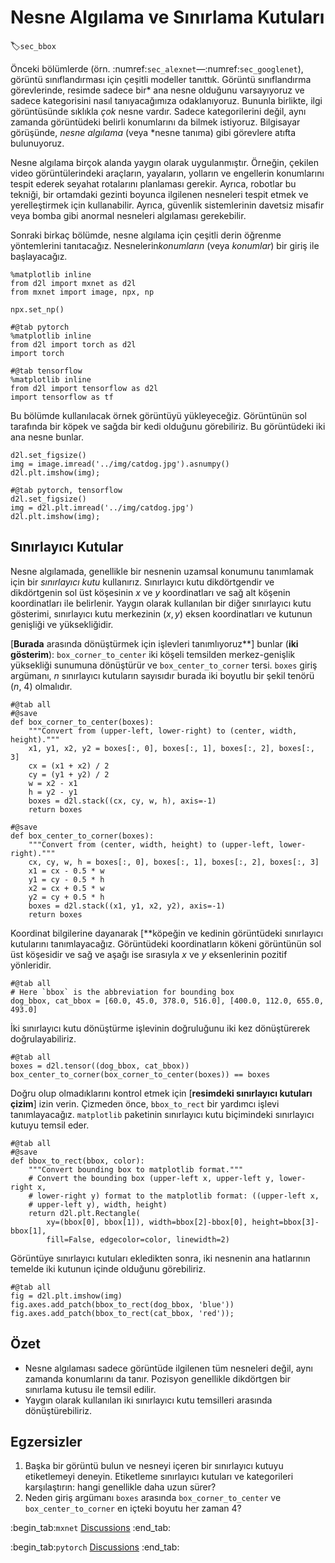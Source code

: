 # Nesne Algılama ve Sınırlama Kutuları
:label:`sec_bbox`

Önceki bölümlerde (örn. :numref:`sec_alexnet`—:numref:`sec_googlenet`), görüntü sınıflandırması için çeşitli modeller tanıttık. Görüntü sınıflandırma görevlerinde, resimde sadece bir* ana nesne olduğunu varsayıyoruz ve sadece kategorisini nasıl tanıyacağımıza odaklanıyoruz. Bununla birlikte, ilgi görüntüsünde sıklıkla *çok* nesne vardır. Sadece kategorilerini değil, aynı zamanda görüntüdeki belirli konumlarını da bilmek istiyoruz. Bilgisayar görüşünde, *nesne algılama* (veya *nesne tanıma) gibi görevlere atıfta bulunuyoruz. 

Nesne algılama birçok alanda yaygın olarak uygulanmıştır. Örneğin, çekilen video görüntülerindeki araçların, yayaların, yolların ve engellerin konumlarını tespit ederek seyahat rotalarını planlaması gerekir. Ayrıca, robotlar bu tekniği, bir ortamdaki gezinti boyunca ilgilenen nesneleri tespit etmek ve yerelleştirmek için kullanabilir. Ayrıca, güvenlik sistemlerinin davetsiz misafir veya bomba gibi anormal nesneleri algılaması gerekebilir. 

Sonraki birkaç bölümde, nesne algılama için çeşitli derin öğrenme yöntemlerini tanıtacağız. Nesnelerin*konumların* (veya *konumlar*) bir giriş ile başlayacağız.

```{.python .input}
%matplotlib inline
from d2l import mxnet as d2l
from mxnet import image, npx, np

npx.set_np()
```

```{.python .input}
#@tab pytorch
%matplotlib inline
from d2l import torch as d2l
import torch
```

```{.python .input}
#@tab tensorflow
%matplotlib inline
from d2l import tensorflow as d2l
import tensorflow as tf
```

Bu bölümde kullanılacak örnek görüntüyü yükleyeceğiz. Görüntünün sol tarafında bir köpek ve sağda bir kedi olduğunu görebiliriz. Bu görüntüdeki iki ana nesne bunlar.

```{.python .input}
d2l.set_figsize()
img = image.imread('../img/catdog.jpg').asnumpy()
d2l.plt.imshow(img);
```

```{.python .input}
#@tab pytorch, tensorflow
d2l.set_figsize()
img = d2l.plt.imread('../img/catdog.jpg')
d2l.plt.imshow(img);
```

## Sınırlayıcı Kutular

Nesne algılamada, genellikle bir nesnenin uzamsal konumunu tanımlamak için bir *sınırlayıcı kutu* kullanırız. Sınırlayıcı kutu dikdörtgendir ve dikdörtgenin sol üst köşesinin $x$ ve $y$ koordinatları ve sağ alt köşenin koordinatları ile belirlenir. Yaygın olarak kullanılan bir diğer sınırlayıcı kutu gösterimi, sınırlayıcı kutu merkezinin $(x, y)$ eksen koordinatları ve kutunun genişliği ve yüksekliğidir. 

[**Burada** arasında dönüştürmek için işlevleri tanımlıyoruz**] bunlar (**iki gösterim**): `box_corner_to_center` iki köşeli temsilden merkez-genişlik yüksekliği sunumuna dönüştürür ve `box_center_to_corner` tersi. `boxes` giriş argümanı, $n$ sınırlayıcı kutuların sayısıdır burada iki boyutlu bir şekil tenörü ($n$, 4) olmalıdır.

```{.python .input}
#@tab all
#@save
def box_corner_to_center(boxes):
    """Convert from (upper-left, lower-right) to (center, width, height)."""
    x1, y1, x2, y2 = boxes[:, 0], boxes[:, 1], boxes[:, 2], boxes[:, 3]
    cx = (x1 + x2) / 2
    cy = (y1 + y2) / 2
    w = x2 - x1
    h = y2 - y1
    boxes = d2l.stack((cx, cy, w, h), axis=-1)
    return boxes

#@save
def box_center_to_corner(boxes):
    """Convert from (center, width, height) to (upper-left, lower-right)."""
    cx, cy, w, h = boxes[:, 0], boxes[:, 1], boxes[:, 2], boxes[:, 3]
    x1 = cx - 0.5 * w
    y1 = cy - 0.5 * h
    x2 = cx + 0.5 * w
    y2 = cy + 0.5 * h
    boxes = d2l.stack((x1, y1, x2, y2), axis=-1)
    return boxes
```

Koordinat bilgilerine dayanarak [**köpeğin ve kedinin görüntüdeki sınırlayıcı kutularını tanımlayacağız. Görüntüdeki koordinatların kökeni görüntünün sol üst köşesidir ve sağ ve aşağı ise sırasıyla $x$ ve $y$ eksenlerinin pozitif yönleridir.

```{.python .input}
#@tab all
# Here `bbox` is the abbreviation for bounding box
dog_bbox, cat_bbox = [60.0, 45.0, 378.0, 516.0], [400.0, 112.0, 655.0, 493.0]
```

İki sınırlayıcı kutu dönüştürme işlevinin doğruluğunu iki kez dönüştürerek doğrulayabiliriz.

```{.python .input}
#@tab all
boxes = d2l.tensor((dog_bbox, cat_bbox))
box_center_to_corner(box_corner_to_center(boxes)) == boxes
```

Doğru olup olmadıklarını kontrol etmek için [**resimdeki sınırlayıcı kutuları çizim**] izin verin. Çizmeden önce, `bbox_to_rect` bir yardımcı işlevi tanımlayacağız. `matplotlib` paketinin sınırlayıcı kutu biçimindeki sınırlayıcı kutuyu temsil eder.

```{.python .input}
#@tab all
#@save
def bbox_to_rect(bbox, color):
    """Convert bounding box to matplotlib format."""
    # Convert the bounding box (upper-left x, upper-left y, lower-right x,
    # lower-right y) format to the matplotlib format: ((upper-left x,
    # upper-left y), width, height)
    return d2l.plt.Rectangle(
        xy=(bbox[0], bbox[1]), width=bbox[2]-bbox[0], height=bbox[3]-bbox[1],
        fill=False, edgecolor=color, linewidth=2)
```

Görüntüye sınırlayıcı kutuları ekledikten sonra, iki nesnenin ana hatlarının temelde iki kutunun içinde olduğunu görebiliriz.

```{.python .input}
#@tab all
fig = d2l.plt.imshow(img)
fig.axes.add_patch(bbox_to_rect(dog_bbox, 'blue'))
fig.axes.add_patch(bbox_to_rect(cat_bbox, 'red'));
```

## Özet

* Nesne algılaması sadece görüntüde ilgilenen tüm nesneleri değil, aynı zamanda konumlarını da tanır. Pozisyon genellikle dikdörtgen bir sınırlama kutusu ile temsil edilir.
* Yaygın olarak kullanılan iki sınırlayıcı kutu temsilleri arasında dönüştürebiliriz.

## Egzersizler

1. Başka bir görüntü bulun ve nesneyi içeren bir sınırlayıcı kutuyu etiketlemeyi deneyin. Etiketleme sınırlayıcı kutuları ve kategorileri karşılaştırın: hangi genellikle daha uzun sürer?
1. Neden giriş argümanı `boxes` arasında `box_corner_to_center` ve `box_center_to_corner` en içteki boyutu her zaman 4?

:begin_tab:`mxnet`
[Discussions](https://discuss.d2l.ai/t/369)
:end_tab:

:begin_tab:`pytorch`
[Discussions](https://discuss.d2l.ai/t/1527)
:end_tab:

